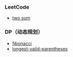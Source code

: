 ### LeetCode

- [two sum](./two-sum)

### DP（动态规划）

- [fibonacci](./fibonacci)
- [longest-valid-parentheses](./longest-valid-parentheses)
